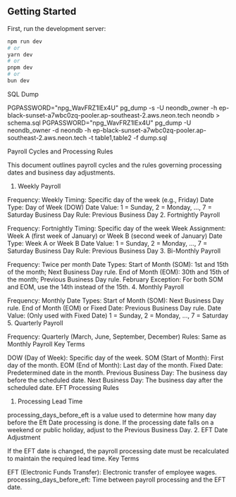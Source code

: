 ## Getting Started

First, run the development server:

```bash
npm run dev
# or
yarn dev
# or
pnpm dev
# or
bun dev
```

SQL Dump

PGPASSWORD="npg_WavFRZ1lEx4U" pg_dump -s -U neondb_owner -h ep-black-sunset-a7wbc0zq-pooler.ap-southeast-2.aws.neon.tech neondb > schema.sql
PGPASSWORD="npg_WavFRZ1lEx4U" pg_dump -U neondb_owner -d neondb -h ep-black-sunset-a7wbc0zq-pooler.ap-southeast-2.aws.neon.tech -t table1,table2 -f dump.sql

Payroll Cycles and Processing Rules

This document outlines payroll cycles and the rules governing processing dates and business day adjustments.

1. Weekly Payroll

Frequency: Weekly
Timing: Specific day of the week (e.g., Friday)
Date Type: Day of Week (DOW)
Date Value: 1 = Sunday, 2 = Monday, ..., 7 = Saturday
Business Day Rule: Previous Business Day
2. Fortnightly Payroll

Frequency: Fortnightly
Timing: Specific day of the week
Week Assignment: Week A (first week of January) or Week B (second week of January)
Date Type: Week A or Week B
Date Value: 1 = Sunday, 2 = Monday, ..., 7 = Saturday
Business Day Rule: Previous Business Day
3. Bi-Monthly Payroll

Frequency: Twice per month
Date Types:
Start of Month (SOM): 1st and 15th of the month; Next Business Day rule.
End of Month (EOM): 30th and 15th of the month; Previous Business Day rule.
February Exception: For both SOM and EOM, use the 14th instead of the 15th.
4. Monthly Payroll

Frequency: Monthly
Date Types:
Start of Month (SOM): Next Business Day rule.
End of Month (EOM) or Fixed Date: Previous Business Day rule.
Date Value: (Only used with Fixed Date) 1 = Sunday, 2 = Monday, ..., 7 = Saturday
5. Quarterly Payroll

Frequency: Quarterly (March, June, September, December)
Rules: Same as Monthly Payroll
Key Terms

DOW (Day of Week): Specific day of the week.
SOM (Start of Month): First day of the month.
EOM (End of Month): Last day of the month.
Fixed Date: Predetermined date in the month.
Previous Business Day: The business day before the scheduled date.
Next Business Day: The business day after the scheduled date.
EFT Processing Rules

1. Processing Lead Time

processing_days_before_eft is a value used to determine how many day before the Eft Date processing is done.
If the processing date falls on a weekend or public holiday, adjust to the Previous Business Day.
2. EFT Date Adjustment

If the EFT date is changed, the payroll processing date must be recalculated to maintain the required lead time.
Key Terms

EFT (Electronic Funds Transfer): Electronic transfer of employee wages.
processing_days_before_eft: Time between payroll processing and the EFT date.